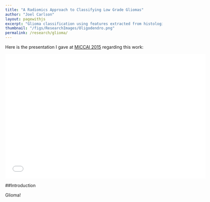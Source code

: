 ```yaml
---
title: "A Radiomics Approach to Classifying Low Grade Gliomas"
author: "Joel Carlson"
layout: pagewithjs
excerpt: "Glioma classification using features extracted from histological and radiological images."
thumbnail: "/figs/ResearchImages/Oligodendro.png"
permalink: /research/glioma/
---
```


Here is the presentation I gave at [MICCAI 2015](http://www.miccai2015.org/) regarding this work:

<iframe src="//www.slideshare.net/slideshow/embed_code/key/Ixlq8OxRVIIIUY" width="643" height="400"frameborder="0" marginwidth="0" marginheight="0" scrolling="no"></iframe> 

##Introduction

Glioma!
